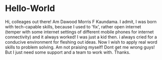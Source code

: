 # Hello-World
Hi, colleages out there!
Am Dawood Morris F Kaundama. I admit, I was born with tech-capable skills, because I used to 'fix', rather open internet (temper with some internet settings of different mobile phones for internet connectivity) and it always worked! I was just a kid then. i always cried for a conducive environment for fleshing out ideas. Now I wish to apply real word skills to problem solving. Am not praising myself! Dont get me wrong guys! But I just need some support and a team to work with. Thanks. 

